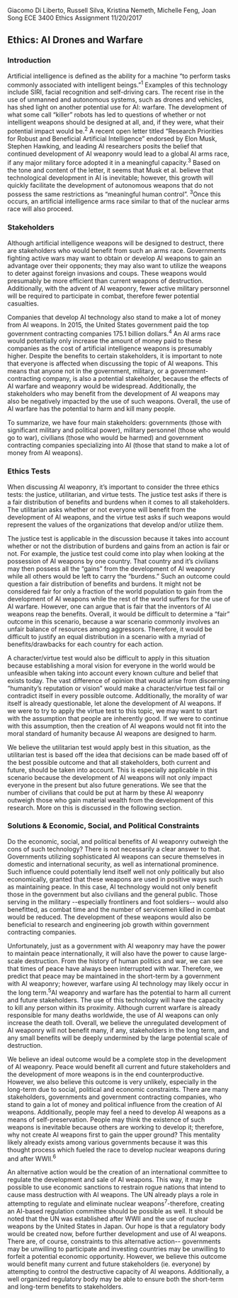 Giacomo Di Liberto, Russell Silva, Kristina Nemeth, Michelle Feng, Joan Song
ECE 3400 Ethics Assignment
11/20/2017

## Ethics: AI Drones and Warfare

### Introduction
Artificial intelligence is defined as the ability for a machine “to perform tasks commonly associated with intelligent beings.”<sup>1</sup> Examples of this technology include SIRI, facial recognition and self-driving cars. The recent rise in the use of unmanned and autonomous systems, such as drones and vehicles, has shed light on another potential use for AI: warfare. The development of what some call “killer” robots has led to questions of whether or not intelligent weapons should be designed at all, and, if they were, what their potential impact would be.<sup>2</sup> A recent open letter titled “Research Priorities for Robust and Beneficial Artificial Intelligence”  endorsed by Elon Musk, Stephen Hawking, and leading AI researchers posits the belief that continued development of AI weaponry would lead to a global AI arms race, if any major military force adopted it in a meaningful capacity.<sup>3</sup> Based on the tone and content of the letter, it seems that Musk et al. believe that technological development in AI is inevitable; however, this growth will quickly facilitate the development of autonomous weapons that do not possess the same restrictions as “meaningful human control”. <sup>3</sup>Once this occurs, an artificial intelligence arms race similar to that of the nuclear arms race will also proceed.

### Stakeholders
Although artificial intelligence weapons will be designed to destruct, there are stakeholders who would benefit from such an arms race. Governments fighting active wars may want to obtain or develop AI weapons to gain an advantage over their opponents; they may also want to utilize the weapons to deter against foreign invasions and coups. These weapons would presumably be more efficient than current weapons of destruction.  Additionally, with the advent of AI weaponry, fewer active military personnel will be required to participate in combat, therefore fewer potential casualties.

Companies that develop AI technology also stand to make a lot of money from AI weapons.  In 2015, the United States government paid the top government contracting companies 175.1 billion dollars.<sup>4</sup> An AI arms race would potentially only increase the amount of money paid to these companies as the cost of artificial intelligence weapons is presumably higher. Despite the benefits to certain stakeholders, it is important to note that everyone is affected when discussing the topic of AI weapons. This means that anyone not in the government, military, or a government-contracting company, is also a potential stakeholder, because the effects of AI warfare and weaponry would be widespread. Additionally, the stakeholders who may benefit from the development of AI weapons may also be negatively impacted by the use of such weapons. Overall, the use of AI warfare has the potential to harm and kill many people. 

To summarize, we have four main stakeholders: governments (those with significant military and political power), military personnel (those who would go to war), civilians (those who would be harmed) and government contracting companies specializing into AI (those that stand to make a lot of money from AI weapons).

### Ethics Tests
When discussing AI weaponry, it’s important to consider the three ethics tests: the justice, utilitarian, and virtue tests. The justice test asks if there is a fair distribution of benefits and burdens when it comes to all stakeholders. The utilitarian asks whether or not everyone will benefit from the development of AI weapons, and the virtue test asks if such weapons would represent the values of the organizations that develop and/or utilize them.

The justice test is applicable in the discussion because it takes into account whether or not the distribution of burdens and gains from an action is fair or not. For example, the justice test could come into play when looking at the possession of AI weapons by one country. That country and it’s civilians may then possess all the “gains” from the development of AI weaponry while all others would be left to carry the “burdens.”  Such an outcome could question a fair distribution of benefits and burdens. It might not be considered fair for only a fraction of the world population to gain from the development of AI weapons while the rest of the world suffers for the use of AI warfare. However, one can argue that is fair that the inventors of AI weapons reap the benefits.  Overall, it would be difficult to determine a “fair” outcome in this scenario, because a war scenario commonly involves an unfair balance of resources among aggressors. Therefore, it would be difficult to justify an equal distribution in a scenario with a myriad of benefits/drawbacks for each country for each action. 

A character/virtue test would also be difficult to apply in this situation because establishing a moral vision for everyone in the world would be unfeasible when taking into account every known culture and belief that exists today.  The vast difference of opinion that would arise from discerning “humanity’s reputation or vision” would make a character/virtue test fail or contradict itself in every possible outcome. Additionally, the morality of war itself is already questionable, let alone the development of AI weapons.  If we were to try to apply the virtue test to this topic, we may want to start with the assumption that people are inherently good. If we were to continue with this assumption, then the creation of AI weapons would not fit into the moral standard of humanity because AI weapons are designed to harm. 

We believe the utilitarian test would apply best in this situation, as the utilitarian test is based off the idea that decisions can be made based off of the best possible outcome and that all stakeholders, both current and future, should be taken into account. This is especially applicable in this scenario because the development of AI weapons will not only impact everyone in the present but also future generations. We see that the number of civilians that could be put at harm by these AI weaponry outweigh those who gain material wealth from the development of this research. More on this is discussed in the following section.


### Solutions & Economic, Social, and Political Constraints
Do the economic, social, and political benefits of AI weaponry outweigh the cons of such technology? There is not necessarily a clear answer to that. Governments utilizing sophisticated AI weapons can secure themselves in domestic and international security, as well as international prominence. Such influence could potentially lend itself well not only politically but also economically, granted that these weapons are used in positive ways such as maintaining peace. In this case, AI technology would not only benefit those in the government but also civilians and the general public. Those serving in the military --especially frontliners and foot soldiers-- would also benefitted, as combat time and the number of servicemen killed in combat would be reduced. The development of these weapons would also be beneficial to research and engineering job growth within government contracting companies.

Unfortunately, just as a government with AI weaponry may have the power to maintain peace internationally, it will also have the power to cause large-scale destruction. From the history of human politics and war,  we can see that times of peace have always been interrupted with war. Therefore, we predict that peace may be maintained in the short-term by a government with AI weaponry; however, warfare using AI technology may likely occur in the long term.<sup>5</sup>AI weaponry and warfare has the potential to harm all current and future stakeholders. The use of this technology will have the capacity to kill any person within its proximity. Although current warfare is already responsible for many deaths worldwide, the use of AI weapons can only increase the death toll. Overall, we believe the unregulated development of AI weaponry will not benefit many, if any, stakeholders in the long term, and any small benefits will be deeply undermined by the large potential scale of destruction.

We believe an ideal outcome would be a complete stop in the development of AI weaponry. Peace would benefit all current and future stakeholders and the development of more weapons is in the end counterproductive. However, we also believe this outcome is very unlikely, especially in the long-term due to social, political and economic constraints. There are many stakeholders, governments and government contracting companies, who stand to gain a lot of money and political influence from the creation of AI weapons. Additionally, people may feel a need to develop AI weapons as a means of self-preservation. People may think the existence of such weapons is inevitable because others are working to develop it; therefore, why not create AI weapons first to gain the upper ground? This mentality likely already exists among various governments because it was this thought process which fueled the race to develop nuclear weapons during and after WWII.<sup>6</sup>

An alternative action would be the creation of an international committee to regulate the development and sale of AI weapons. This way, it may be possible to use economic sanctions to restrain rogue nations that intend to cause mass destruction with AI weapons.  The UN already plays a role in attempting to regulate and eliminate nuclear weapons<sup>7</sup>-therefore, creating an AI-based regulation committee should be possible as well. It should be noted that the UN was established after WWII and the use of nuclear weapons by the United States in Japan. Our hope is that a regulatory body would be created now, before further development and use of AI weapons. There are, of course, constraints to this alternative action-- governments may be unwilling to participate and investing countries may be unwilling to forfeit a potential economic opportunity. However, we believe this outcome would benefit many current and future stakeholders (ie. everyone) by attempting to control the destructive capacity of AI weapons. Additionally, a well organized regulatory body may be able to ensure both the short-term and long-term benefits to stakeholders. 
